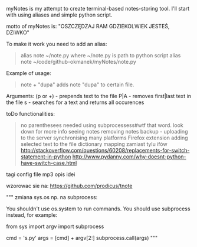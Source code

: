 myNotes is my attempt to create terminal-based notes-storing tool.
I'll start with using aliases and simple python script.

motto of myNotes is:
"OSZCZĘDZAJ RAM GDZIEKOLWIEK JESTEŚ, DZIWKO"

To make it work you need to add an alias:
>alias note ~/note.py
where ~/note.py is path to python script
alias note ~/code/github-okmanek/myNotes/note.py

Example of usage:
  >note + "dupa"
  adds note "dupa" to certain file.

Arguments:
  (p or +) - prepends text to the file
  P|A - removes first|last text in the file
  s - searches for a text and returns all occurences

toDo functionalities:
  >no parenthesees needed
  >using subprocessess#wtf that word. look down for more info
  >seeing notes
  >removing notes
  >backup - uploading to the server
  >synchronising
  >many platforms
  >Firefox extension adding selected text to the file
  >dictionary mapping zamiast tylu ifów
    http://stackoverflow.com/questions/60208/replacements-for-switch-statement-in-python
    http://www.pydanny.com/why-doesnt-python-have-switch-case.html


tagi
config file
mp3
opis idei

wzorowac sie na:
https://github.com/prodicus/tnote




"""
zmiana sys.os np. na subprocess:

You shouldn't use os.system to run commands. You should use subprocess instead, for example:

from sys import argv
import subprocess

cmd = 's.py'
args = [cmd] + argv[2:]
subprocess.call(args)
"""
